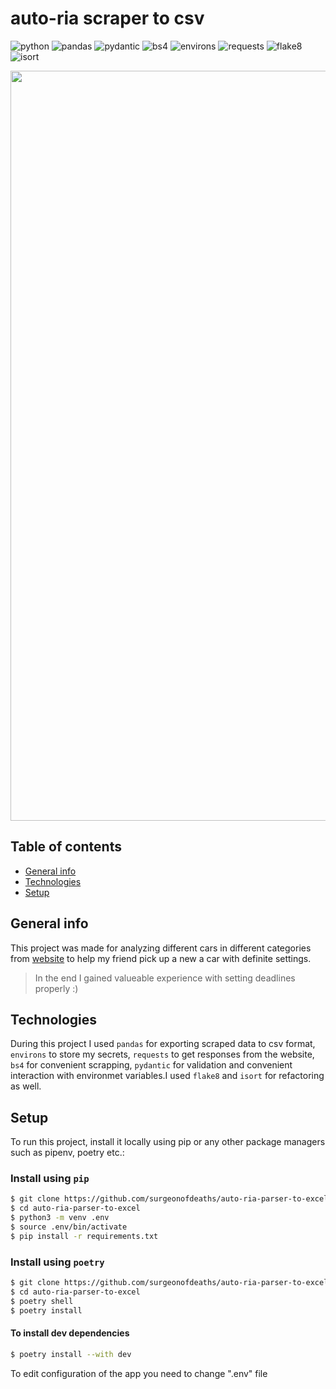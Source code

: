 # auto-ria scraper to csv
![python](https://img.shields.io/badge/python-3.7~3.11-blue?style=flat-square)
![pandas](https://img.shields.io/badge/pandas-1.5.3%20-orange?style=flat-square)
![pydantic](https://img.shields.io/badge/pydantic-^1.10.7%20-orange?style=flat-square)
![bs4](https://img.shields.io/badge/bs4-4.11.2%20-orange?style=flat-square)
![environs](https://img.shields.io/badge/environs-9.5.0%20-orange?style=flat-square)
![requests](https://img.shields.io/badge/requests-2.28.2%20-orange?style=flat-square)
![flake8](https://img.shields.io/badge/flake8-6.0.0%20-yellow?style=flat-square)
![isort](https://img.shields.io/badge/isort-^5.12.0%20-yellow?style=flat-square)


<img width="1200" src="https://user-images.githubusercontent.com/106741554/236930320-957f8b9d-b975-4a58-acb2-3ae5062e39f1.gif"></img>

## Table of contents
* [General info](#general-info)
* [Technologies](#technologies)
* [Setup](#setup)

## General info
This project was made for analyzing different cars in different categories from [website](https://auto.ria.com/)
to help my friend pick up a new a car with definite settings. <br> 
> In the end I gained valueable experience with setting deadlines properly :)

## Technologies
During this project I used `pandas` for exporting scraped data to csv format, `environs` to store my secrets, `requests` to get responses from the website, `bs4` for convenient scrapping, `pydantic` for validation and convenient interaction with environmet variables.I used `flake8` and `isort` for refactoring as well.

## Setup
To run this project, install it locally using pip or any other package managers such as pipenv, poetry etc.:

### Install using `pip`
```bash
$ git clone https://github.com/surgeonofdeaths/auto-ria-parser-to-excel.git
$ cd auto-ria-parser-to-excel
$ python3 -m venv .env
$ source .env/bin/activate
$ pip install -r requirements.txt
```
### Install using `poetry`
```bash
$ git clone https://github.com/surgeonofdeaths/auto-ria-parser-to-excel.git
$ cd auto-ria-parser-to-excel
$ poetry shell
$ poetry install
```
#### To install dev dependencies 
```bash
$ poetry install --with dev
```
To edit configuration of the app you need to change ".env" file
